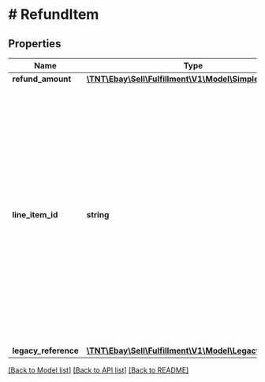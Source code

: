# # RefundItem

## Properties

Name | Type | Description | Notes
------------ | ------------- | ------------- | -------------
**refund_amount** | [**\TNT\Ebay\Sell\Fulfillment\V1\Model\SimpleAmount**](SimpleAmount.md) |  | [optional]
**line_item_id** | **string** | The unique identifier of an order line item. This identifier is created once a buyer purchases a &#39;Buy It Now&#39; item or if an auction listing ends with a winning bidder. Either this field or the &lt;b&gt;legacyReference&lt;/b&gt; container is needed to identify an individual order line item that will receive a refund.&lt;br/&gt;&lt;br/&gt;&lt;span class&#x3D;\&quot;tablenote\&quot;&gt;&lt;strong&gt;Note:&lt;/strong&gt; The &lt;b&gt;lineItemId&lt;/b&gt; field is used to identify an order line item in REST API format, and the  &lt;b&gt;legacyReference&lt;/b&gt; container is used to identify an order line item in Trading/legacy API format. Both legacy and REST API identifiers are returned in &lt;b&gt;getOrder&lt;/b&gt; (Fulfillment API) and &lt;b&gt;GetOrders&lt;/b&gt; (Trading API).&lt;/span&gt; | [optional]
**legacy_reference** | [**\TNT\Ebay\Sell\Fulfillment\V1\Model\LegacyReference**](LegacyReference.md) |  | [optional]

[[Back to Model list]](../../README.md#models) [[Back to API list]](../../README.md#endpoints) [[Back to README]](../../README.md)
